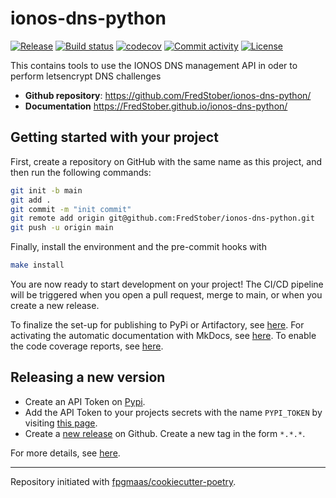 # ionos-dns-python

[![Release](https://img.shields.io/github/v/release/FredStober/ionos-dns-python)](https://img.shields.io/github/v/release/FredStober/ionos-dns-python)
[![Build status](https://img.shields.io/github/workflow/status/fpgmaas/ionos-dns-python/Main/main)](https://github.com/fpgmaas/ionos-dns-python/actions/workflows/main.yml?query=branch%3Amain)
[![codecov](https://codecov.io/gh/FredStober/ionos-dns-python/branch/main/graph/badge.svg)](https://codecov.io/gh/FredStober/ionos-dns-python)
[![Commit activity](https://img.shields.io/github/commit-activity/m/FredStober/ionos-dns-python)](https://img.shields.io/github/commit-activity/m/FredStober/ionos-dns-python)
[![License](https://img.shields.io/github/license/FredStober/ionos-dns-python)](https://img.shields.io/github/license/FredStober/ionos-dns-python)

This contains tools to use the IONOS DNS management API in oder to perform letsencrypt DNS challenges

- **Github repository**: <https://github.com/FredStober/ionos-dns-python/>
- **Documentation** <https://FredStober.github.io/ionos-dns-python/>

## Getting started with your project

First, create a repository on GitHub with the same name as this project, and then run the following commands:

``` bash
git init -b main
git add .
git commit -m "init commit"
git remote add origin git@github.com:FredStober/ionos-dns-python.git
git push -u origin main
```

Finally, install the environment and the pre-commit hooks with 

```bash
make install
```

You are now ready to start development on your project! The CI/CD
pipeline will be triggered when you open a pull request, merge to main,
or when you create a new release.

To finalize the set-up for publishing to PyPi or Artifactory, see
[here](https://fpgmaas.github.io/cookiecutter-poetry/features/publishing/#set-up-for-pypi).
For activating the automatic documentation with MkDocs, see
[here](https://fpgmaas.github.io/cookiecutter-poetry/features/mkdocs/#enabling-the-documentation-on-github).
To enable the code coverage reports, see [here](https://fpgmaas.github.io/cookiecutter-poetry/features/codecov/).

## Releasing a new version

- Create an API Token on [Pypi](https://pypi.org/).
- Add the API Token to your projects secrets with the name `PYPI_TOKEN` by visiting 
[this page](https://github.com/FredStober/ionos-dns-python/settings/secrets/actions/new).
- Create a [new release](https://github.com/FredStober/ionos-dns-python/releases/new) on Github. 
Create a new tag in the form ``*.*.*``.

For more details, see [here](https://fpgmaas.github.io/cookiecutter-poetry/features/cicd/#how-to-trigger-a-release).

---

Repository initiated with [fpgmaas/cookiecutter-poetry](https://github.com/fpgmaas/cookiecutter-poetry).